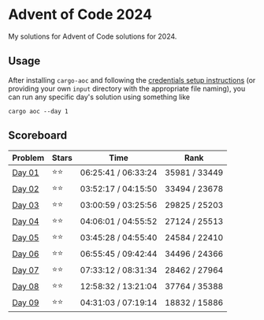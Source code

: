 # Advent of Code 2024

My solutions for Advent of Code solutions for 2024.

## Usage

After installing `cargo-aoc` and following the [credentials setup instructions](https://github.com/gobanos/cargo-aoc#setting-up-the-cli) (or providing your own `input` directory with the appropriate file
naming), you can run any specific day's solution using something like

    cargo aoc --day 1

## Scoreboard

| Problem | Stars | Time | Rank |
| ------- | ----- | ---- | ---- |
| [Day 01](./src/day01.rs) | ⭐⭐ | 06:25:41 / 06:33:24 | 35981 / 33449 |
| [Day 02](./src/day02.rs) | ⭐⭐ | 03:52:17 / 04:15:50 | 33494 / 23678 |
| [Day 03](./src/day03.rs) | ⭐⭐ | 03:00:59 / 03:25:56 | 29825 / 25203 |
| [Day 04](./src/day04.rs) | ⭐⭐ | 04:06:01 / 04:55:52 | 27124 / 25513 |
| [Day 05](./src/day05.rs) | ⭐⭐ | 03:45:28 / 04:55:40 | 24584 / 22410 |
| [Day 06](./src/day06.rs) | ⭐⭐ | 06:55:45 / 09:42:44 | 34496 / 24366 |
| [Day 07](./src/day07.rs) | ⭐⭐ | 07:33:12 / 08:31:34 | 28462 / 27964 |
| [Day 08](./src/day08.rs) | ⭐⭐ | 12:58:32 / 13:21:04 | 37764 / 35388 |
| [Day 09](./src/day09.rs) | ⭐⭐ | 04:31:03 / 07:19:14 | 18832 / 15886 |
